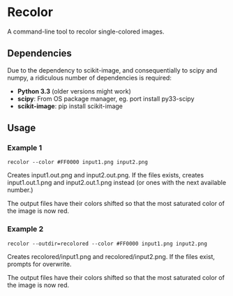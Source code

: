 Recolor
=======

A command-line tool to recolor single-colored images.

Dependencies
------------
  
Due to the dependency to scikit-image, and consequentially to scipy and numpy,
a ridiculous number of dependencies is required:

  *  **Python 3.3** (older versions might work)
  *  **scipy**: From OS package manager, eg. port install py33-scipy
  *  **scikit-image**: pip install scikit-image

Usage
-----

### Example 1 

    recolor --color #FF0000 input1.png input2.png

  Creates input1.out.png and input2.out.png. If the files exists, creates
  input1.out.1.png and input2.out.1.png instead (or ones with the next
  available number.)

  The output files have their colors shifted so that the most saturated color
  of the image is now red.

### Example 2

    recolor --outdir=recolored --color #FF0000 input1.png input2.png

  Creates recolored/input1.png and recolored/input2.png. If the files exist,
  prompts for overwrite.

  The output files have their colors shifted so that the most saturated color
  of the image is now red.

